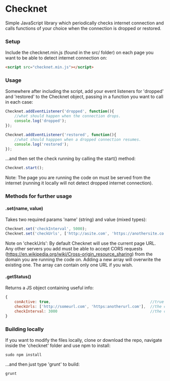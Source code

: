 # Checknet
Simple JavaScript library which periodically checks internet connection and calls functions of your choice when the connection is dropped or restored.

### Setup
Include the checknet.min.js (found in the src/ folder) on each page you want to be able to detect internet connection on:
```html
<script src="checknet.min.js"></script>
```


### Usage
Somewhere after including the script, add your event listeners for 'dropped' and 'restored' to the Checknet object, passing in a function you want to call in each case:
```js
Checknet.addEventListener('dropped', function(){
	//what should happen when the connection drops.
	console.log('dropped');
});

Checknet.addEventListener('restored', function(){
	//what should happpen when a dropped connection resumes.
	console.log('restored');
});
```
...and then set the check running by calling the start() method:
```js
Checknet.start();
```
Note: The page you are running the code on must be served from the internet (running it locally will not detect dropped internet connection).


### Methods for further usage
#### .set(name, value)
Takes two required params 'name' (string) and value (mixed types):
```js
Checknet.set('checkInterval', 5000); 											//sets the interval in milliseconds between each check (default 3000, minimum 1000).
Checknet.set('checkUrls', ['http://asite.com', 'https://anothersite.co.uk']); 	//sets the array or URLs to check connection with.
```
Note on 'checkUrls': By default Checknet will use the current page URL. Any other servers you add must be able to accept CORS requests (https://en.wikipedia.org/wiki/Cross-origin_resource_sharing) from the domain you are running the code on. Adding a new array will overwrite the existing one. The array can contain only one URL if you wish.

#### .getStatus()
Returns a JS object containing useful info:
```js
{
	conActive: true, 											//true if connection is active on last check, false if not.
	checkUrls: ['http://someurl.com', 'https:anotherurl.com'], 	//the current array of URLs which is being used to check there is a connection.
	checkInterval: 3000 										//the current interval in milliseconds between each check (default 3000).
}
```


### Building locally
If you want to modify the files locally, clone or download the repo, navigate inside the 'checknet' folder and use npm to install:
```
sudo npm install
```

...and then just type 'grunt' to build:
```
grunt
```